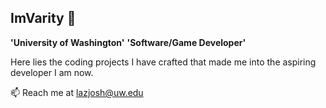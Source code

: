 ## ImVarity 🐉

**'University of Washington'**
**'Software/Game Developer'**

Here lies the coding projects I have crafted that made me into the aspiring developer I am now.

📫 Reach me at lazjosh@uw.edu

<!--
**ImVarity/ImVarity** is a ✨ _special_ ✨ repository because its `README.md` (this file) appears on your GitHub profile.

Here are some ideas to get you started:

- 🔭 I’m currently working on ...
- 🌱 I’m currently learning ...
- 👯 I’m looking to collaborate on ...
- 🤔 I’m looking for help with ...
- 💬 Ask me about ...
- 📫 How to reach me: ...
- 😄 Pronouns: ...
- ⚡ Fun fact: ...
-->
